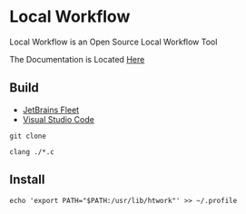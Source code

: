 [Documentation]: https://github.com/HyaenaTechnologies/local_workflow/blob/main/doc/
[Fleet]: https://jetbrains.com/fleet/
[VSCode]: https://code.visualstudio.com/docs

# Local Workflow

Local Workflow is an Open Source Local Workflow Tool

The Documentation is Located [Here][Documentation]

## Build

- [JetBrains Fleet][Fleet]
- [Visual Studio Code][VSCode]

```shell
git clone

clang ./*.c
```

## Install

```shell
echo 'export PATH="$PATH:/usr/lib/htwork"' >> ~/.profile
```